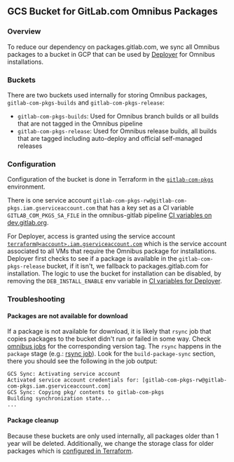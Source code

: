 ## GCS Bucket for GitLab.com Omnibus Packages

### Overview

To reduce our dependency on packages.gitlab.com, we sync all Omnibus packages to a bucket in GCP that can be used by [Deployer](https://ops.gitlab.net/gitlab-com/gl-infra/deployer) for Omnibus installations.

### Buckets

There are two buckets used internally for storing Omnibus packages, `gitlab-com-pkgs-builds` and `gitlab-com-pkgs-release`:

- `gitlab-com-pkgs-builds`: Used for Omnibus branch builds or all builds that are not tagged in the Omnibus pipeline
- `gitlab-com-pkgs-release`: Used for Omnibus release builds, all builds that are tagged including auto-deploy and official self-managed releases

### Configuration

Configuration of the bucket is done in Terraform in the [`gitlab-com-pkgs`](https://ops.gitlab.net/gitlab-com/gl-infra/config-mgmt/-/tree/master/environments/gitlab-com-pkgs) environment.

There is one service account `gitlab-com-pkgs-rw@gitlab-com-pkgs.iam.gserviceaccount.com` that has a key set as a CI variable `GITLAB_COM_PKGS_SA_FILE` in the omnibus-gitlab pipeline [CI variables on dev.gitlab.org](https://dev.gitlab.org/gitlab/omnibus-gitlab/-/settings/ci_cd).

For Deployer, access is granted using the service account [`terraform@<account>.iam.gserviceaccount.com`](https://ops.gitlab.net/gitlab-com/gl-infra/config-mgmt/-/blob/1a2608a4574241f804728971f3458042110603e3/environments/gitlab-com-pkgs/main.tf#L41-47) which is the service account associated to all VMs that require the Omnibus package for installations.
Deployer first checks to see if a package is available in the `gitlab-com-pkgs-release` bucket, if it isn't, we fallback to packages.gitlab.com for installation.
The logic to use the bucket for installation can be disabled, by removing the `DEB_INSTALL_ENABLE` env variable in [CI variables for Deployer](https://ops.gitlab.net/gitlab-com/gl-infra/deployer/-/settings/ci_cd).

### Troubleshooting

#### Packages are not available for download

If a package is not available for download, it is likely that `rsync` job that copies packages to the bucket didn't run or failed in some way.
Check [omnibus jobs](https://dev.gitlab.org/gitlab/omnibus-gitlab/-/jobs) for the corresponding version tag.
The `rsync` happens in the `package` stage (e.g.: [rsync job](https://dev.gitlab.org/gitlab/omnibus-gitlab/-/jobs/14815874)).
Look for the `build-package-sync` section, there you should see the following in the job output:

```
GCS Sync: Activating service account
Activated service account credentials for: [gitlab-com-pkgs-rw@gitlab-com-pkgs.iam.gserviceaccount.com]
GCS Sync: Copying pkg/ contents to gitlab-com-pkgs
Building synchronization state...
...
```

#### Package cleanup

Because these buckets are only used internally, all packages older than 1 year will be deleted.
Additionally, we change the storage class for older packages which is [configured in Terraform](https://ops.gitlab.net/gitlab-com/gl-infra/config-mgmt/-/blob/ffbddb464f90f70c2dd43ddc8686c88ea08925ed/environments/gitlab-com-pkgs/buckets.tf).
